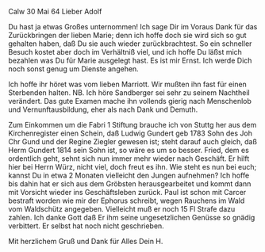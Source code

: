  Calw 30 Mai 64
Lieber Adolf

Du hast ja etwas Großes unternommen! Ich sage Dir im Voraus Dank für das Zurückbringen der lieben Marie; denn ich hoffe doch sie wird sich so gut gehalten haben, daß Du sie auch wieder zurückbrachtest. So ein schneller Besuch kostet aber doch im Verhältniß viel, und ich hoffe Du läßst mich bezahlen was Du für Marie ausgelegt hast. Es ist mir Ernst. Ich werde Dich noch sonst genug um Dienste angehen.

Ich hoffe ihr höret was vom lieben Marriott. Wir mußten ihn fast für einen Sterbenden halten. NB. Ich höre Sandberger sei sehr zu seinem Nachtheil verändert. Das gute Examen mache ihn vollends gierig nach Menschenlob und Vernunftausbildung, eher als nach Dank und Demuth.

Zum Einkommen um die Fabri <Faerber>1 Stiftung brauche ich von Stuttg her aus dem Kirchenregister einen Schein, daß Ludwig Gundert geb 1783 Sohn des Joh Chr Gund und der Regine Ziegler gewesen ist; steht darauf auch gleich, daß Herm Gundert 1814 sein Sohn ist, so wäre es um so besser. 
Fried, dem es ordentlich geht, sehnt sich nun immer mehr wieder nach Geschäft. Er hilft hier bei Herrn Würz, nicht viel, doch freut es ihn. Wie steht es nun bei euch; kannst Du in etwa 2 Monaten vielleicht den Jungen aufnehmen? Ich hoffe bis dahin hat er sich aus dem Gröbsten herausgearbeitet und kommt dann mit Vorsicht wieder ins Geschäftsleben zurück. 
Paul ist schon mit Carcer bestraft worden wie mir der Ephorus schreibt, wegen Rauchens im Wald vom Waldschütz angegeben. Vielleicht muß er noch 15 Fl Strafe dazu zahlen. Ich danke Gott daß Er ihm seine ungesetzlichen Genüsse so gnädig verbittert. Er selbst hat noch nicht geschrieben.

 Mit herzlichem Gruß und Dank für Alles
 Dein H.
